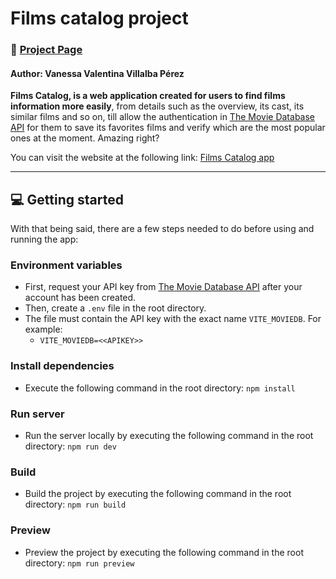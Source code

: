 # **Films catalog project**
### :movie_camera: [Project Page](https://films-catalog-project.vercel.app/)
#### Author: Vanessa Valentina Villalba Pérez


**Films Catalog, is a web application created for users to find films information more easily**, from details such as the overview, its cast, its similar films and so on, till allow the authentication in [The Movie Database API](https://www.themoviedb.org/?language=es-ES) for them to save its favorites films and verify which are the most popular ones at the moment. Amazing right?

You can visit the website at the following link: [Films Catalog app](https://films-catalog-project.vercel.app/)
___

## :computer: Getting started 

With that being said, there are a few steps needed to do before using and running the app:

### Environment variables

* First, request your API key from [The Movie Database API](https://www.themoviedb.org/?language=es-ES) after your account has been created.
* Then, create a `.env` file in the root directory.
* The file must contain the API key with the exact name `VITE_MOVIEDB`. For example:
  * `VITE_MOVIEDB=<<APIKEY>>`

### Install dependencies
* Execute the following command in the root directory:
  `npm install`

### Run server
* Run the server locally by executing the following command in the root directory:
  `npm run dev`

### Build 
* Build the project by executing the following command in the root directory:
  `npm run build`

### Preview
* Preview the project by executing the following command in the root directory:
  `npm run preview`